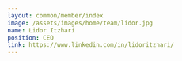 ```yaml
---
layout: common/member/index
image: /assets/images/home/team/lidor.jpg
name: Lidor Itzhari
position: CEO
link: https://www.linkedin.com/in/lidoritzhari/
---
```

